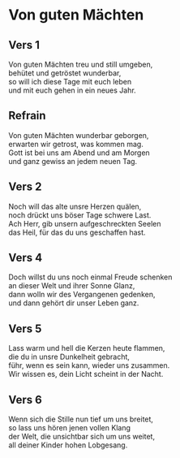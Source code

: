 # Von guten Mächten

## Vers 1
Von guten Mächten treu und still umgeben,<br>
behütet und getröstet wunderbar,<br>
so will ich diese Tage mit euch leben<br>
und mit euch gehen in ein neues Jahr.<br>

## Refrain
Von guten Mächten wunderbar geborgen,<br>
erwarten wir getrost, was kommen mag.<br>
Gott ist bei uns am Abend und am Morgen<br>
und ganz gewiss an jedem neuen Tag.<br>

## Vers 2
Noch will das alte unsre Herzen quälen,<br>
noch drückt uns böser Tage schwere Last.<br>
Ach Herr, gib unsern aufgeschreckten Seelen<br>
das Heil, für das du uns geschaffen hast.<br>

## Vers 4
Doch willst du uns noch einmal Freude schenken<br>
an dieser Welt und ihrer Sonne Glanz,<br>
dann wolln wir des Vergangenen gedenken,<br>
und dann gehört dir unser Leben ganz.<br>

## Vers 5
Lass warm und hell die Kerzen heute flammen,<br>
die du in unsre Dunkelheit gebracht,<br>
führ, wenn es sein kann, wieder uns zusammen.<br>
Wir wissen es, dein Licht scheint in der Nacht.<br>

## Vers 6
Wenn sich die Stille nun tief um uns breitet,<br>
so lass uns hören jenen vollen Klang<br>
der Welt, die unsichtbar sich um uns weitet,<br>
all deiner Kinder hohen Lobgesang.<br>

